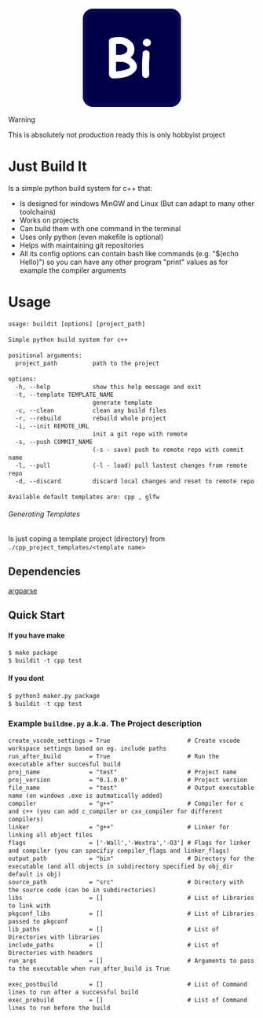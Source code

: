 <p align="center">
<img src="BuildIt.png" alt="drawing" width="200"/>
</p>

> [!WARNING]
> This is absolutely not production ready this is only hobbyist project

# Just Build It

Is a simple python build system for c++ that:
- Is designed for windows MinGW and Linux (But can adapt to many other toolchains)
- Works on projects 
- Can build them with one command in the terminal
- Uses only python (even makefile is optional)
- Helps with maintaining git repositories
- All its config options can contain bash like commands (e.g. "$(echo Hello)") so you can have any other program "print" values as for example the compiler arguments

# Usage

```
usage: buildit [options] [project_path]

Simple python build system for c++

positional arguments:
  project_path          path to the project

options:
  -h, --help            show this help message and exit
  -t, --template TEMPLATE_NAME
                        generate template
  -c, --clean           clean any build files
  -r, --rebuild         rebuild whole project
  -i, --init REMOTE_URL
                        init a git repo with remote
  -s, --push COMMIT_NAME
                        (-s - save) push to remote repo with commit name
  -l, --pull            (-l - load) pull lastest changes from remote repo
  -d, --discard         discard local changes and reset to remote repo

Available default templates are: cpp , glfw
```

###### Generating Templates

Is just coping a template project (directory) from `./cpp_project_templates/<template name>` 

## Dependencies

[argparse](https://pypi.org/project/argparse/)

## Quick Start

#### If you have make

```console
$ make package
$ buildit -t cpp test
```

#### If you dont

```console
$ python3 maker.py package
$ buildit -t cpp test
```

### Example `buildme.py` a.k.a. The Project description

```
create_vscode_settings = True                      # Create vscode workspace settings based on eg. include paths
run_after_build        = True                      # Run the executable after succesful build
proj_name              = "test"                    # Project name
proj_version           = "0.1.0.0"                 # Project version
file_name              = "test"                    # Output executable name (on windows .exe is autmatically added)
compiler               = "g++"                     # Compiler for c and c++ (you can add c_compiler or cxx_compiler for different compilers)
linker                 = "g++"                     # Linker for linking all object files
flags                  = ['-Wall','-Wextra','-O3'] # Flags for linker and compiler (you can specifiy compiler_flags and linker_flags)
output_path            = "bin"                     # Directory for the executable (and all objects in subdirectory specified by obj_dir default is obj)
source_path            = "src"                     # Directory with the source code (can be in subdirectories)
libs                   = []                        # List of Libraries to link with
pkgconf_libs           = []                        # List of Libraries passed to pkgconf
lib_paths              = []                        # List of Directories with libraries
include_paths          = []                        # List of Directories with headers
run_args               = []                        # Arguments to pass to the executable when run_after_build is True

exec_postbuild         = []                        # List of Command lines to run after a successful build
exec_prebuild          = []                        # List of Command lines to run before the build

```